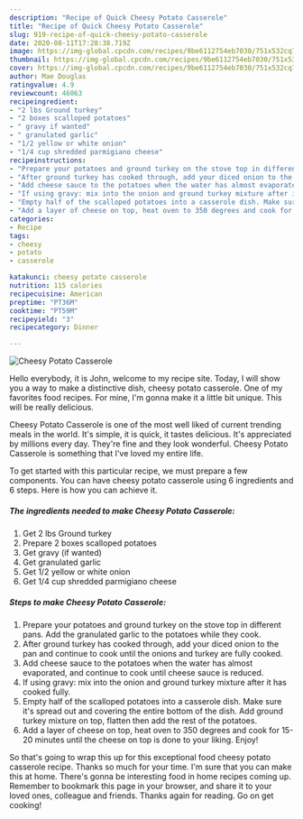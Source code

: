 ```yaml
---
description: "Recipe of Quick Cheesy Potato Casserole"
title: "Recipe of Quick Cheesy Potato Casserole"
slug: 919-recipe-of-quick-cheesy-potato-casserole
date: 2020-08-11T17:28:38.719Z
image: https://img-global.cpcdn.com/recipes/9be6112754eb7030/751x532cq70/cheesy-potato-casserole-recipe-main-photo.jpg
thumbnail: https://img-global.cpcdn.com/recipes/9be6112754eb7030/751x532cq70/cheesy-potato-casserole-recipe-main-photo.jpg
cover: https://img-global.cpcdn.com/recipes/9be6112754eb7030/751x532cq70/cheesy-potato-casserole-recipe-main-photo.jpg
author: Mae Douglas
ratingvalue: 4.9
reviewcount: 46063
recipeingredient:
- "2 lbs Ground turkey"
- "2 boxes scalloped potatoes"
- " gravy if wanted"
- " granulated garlic"
- "1/2 yellow or white onion"
- "1/4 cup shredded parmigiano cheese"
recipeinstructions:
- "Prepare your potatoes and ground turkey on the stove top in different pans. Add the granulated garlic to the potatoes while they cook."
- "After ground turkey has cooked through, add your diced onion to the pan and continue to cook until the onions and turkey are fully cooked."
- "Add cheese sauce to the potatoes when the water has almost evaporated, and continue to cook until cheese sauce is reduced."
- "If using gravy: mix into the onion and ground turkey mixture after it has cooked fully."
- "Empty half of the scalloped potatoes into a casserole dish. Make sure it&#39;s spread out and covering the entire bottom of the dish. Add ground turkey mixture on top, flatten then add the rest of the potatoes."
- "Add a layer of cheese on top, heat oven to 350 degrees and cook for 15-20 minutes until the cheese on top is done to your liking. Enjoy!"
categories:
- Recipe
tags:
- cheesy
- potato
- casserole

katakunci: cheesy potato casserole 
nutrition: 115 calories
recipecuisine: American
preptime: "PT36M"
cooktime: "PT59M"
recipeyield: "3"
recipecategory: Dinner

---
```



![Cheesy Potato Casserole](https://img-global.cpcdn.com/recipes/9be6112754eb7030/751x532cq70/cheesy-potato-casserole-recipe-main-photo.jpg)

Hello everybody, it is John, welcome to my recipe site. Today, I will show you a way to make a distinctive dish, cheesy potato casserole. One of my favorites food recipes. For mine, I'm gonna make it a little bit unique. This will be really delicious.

Cheesy Potato Casserole is one of the most well liked of current trending meals in the world. It's simple, it is quick, it tastes delicious. It's appreciated by millions every day. They're fine and they look wonderful. Cheesy Potato Casserole is something that I've loved my entire life.




To get started with this particular recipe, we must prepare a few components. You can have cheesy potato casserole using 6 ingredients and 6 steps. Here is how you can achieve it.

<!--inarticleads1-->

##### The ingredients needed to make Cheesy Potato Casserole:

1. Get 2 lbs Ground turkey
1. Prepare 2 boxes scalloped potatoes
1. Get  gravy (if wanted)
1. Get  granulated garlic
1. Get 1/2 yellow or white onion
1. Get 1/4 cup shredded parmigiano cheese




<!--inarticleads2-->

##### Steps to make Cheesy Potato Casserole:

1. Prepare your potatoes and ground turkey on the stove top in different pans. Add the granulated garlic to the potatoes while they cook.
1. After ground turkey has cooked through, add your diced onion to the pan and continue to cook until the onions and turkey are fully cooked.
1. Add cheese sauce to the potatoes when the water has almost evaporated, and continue to cook until cheese sauce is reduced.
1. If using gravy: mix into the onion and ground turkey mixture after it has cooked fully.
1. Empty half of the scalloped potatoes into a casserole dish. Make sure it&#39;s spread out and covering the entire bottom of the dish. Add ground turkey mixture on top, flatten then add the rest of the potatoes.
1. Add a layer of cheese on top, heat oven to 350 degrees and cook for 15-20 minutes until the cheese on top is done to your liking. Enjoy!




So that's going to wrap this up for this exceptional food cheesy potato casserole recipe. Thanks so much for your time. I'm sure that you can make this at home. There's gonna be interesting food in home recipes coming up. Remember to bookmark this page in your browser, and share it to your loved ones, colleague and friends. Thanks again for reading. Go on get cooking!
